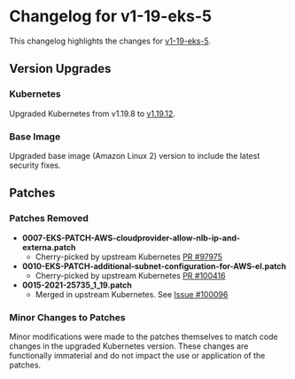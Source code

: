 # Changelog for v1-19-eks-5

This changelog highlights the changes for [v1-19-eks-5](https://github.com/aws/eks-distro/tree/v1-19-eks-5).

## Version Upgrades

### Kubernetes

Upgraded Kubernetes from v1.19.8 to [v1.19.12](https://github.com/kubernetes/kubernetes/releases/tag/v1.19.12).

### Base Image

Upgraded base image (Amazon Linux 2) version to include the latest security fixes.

## Patches

### Patches Removed

* **0007-EKS-PATCH-AWS-cloudprovider-allow-nlb-ip-and-externa.patch**
    * Cherry-picked by upstream Kubernetes [PR #97975](https://github.com/kubernetes/kubernetes/pull/97975)
* **0010-EKS-PATCH-additional-subnet-configuration-for-AWS-el.patch**
    * Cherry-picked by upstream Kubernetes [PR #100416](https://github.com/kubernetes/kubernetes/pull/100416)
* **0015-2021-25735_1_19.patch**
    * Merged in upstream Kubernetes. See [Issue #100096](https://github.com/kubernetes/kubernetes/issues/100096)
    
### Minor Changes to Patches

Minor modifications were made to the patches themselves to match code changes in the upgraded Kubernetes version. These
changes are functionally immaterial and do not impact the use or application of the patches.
